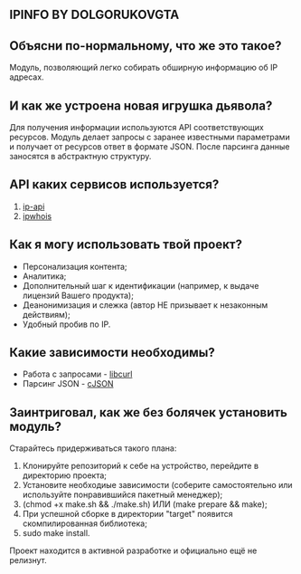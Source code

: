## IPINFO BY DOLGORUKOVGTA

## Объясни по-нормальному, что же это такое?
Модуль, позволяющий легко собирать обширную информацию об IP адресах.

## И как же устроена новая игрушка дьявола?
Для получения информации используются API соответствующих ресурсов.
Модуль делает запросы с заранее известными параметрами и получает от ресурсов ответ в формате JSON.
После парсинга данные заносятся в абстрактную структуру.

## API каких сервисов используется?
1. [ip-api](https://ip-api.com)
2. [ipwhois](https://ipwhois.io)

## Как я могу использовать твой проект?
+ Персонализация контента;
+ Аналитика;
+ Дополнительный шаг к идентификации (например, к выдаче лицензий Вашего продукта);
+ Деанонимизация и слежка (автор НЕ призывает к незаконным действиям);
+ Удобный пробив по IP.

## Какие зависимости необходимы?
+ Работа с запросами - [libcurl](https://github.com/jeroen/libcurl)
+ Парсинг JSON - [cJSON](https://github.com/DaveGamble/cJSON)

## Заинтриговал, как же без болячек установить модуль?
Cтарайтесь придерживаться такого плана:
1. Клонируйте репозиторий к себе на устройство, перейдите в директорию проекта;
2. Установите необходиые зависимости (соберите самостоятельно или используйте понравившийся пакетный менеджер);
3. (chmod +x make.sh && ./make.sh) ИЛИ (make prepare && make);
3. При успешной сборке в директории "target" появится скомпилированная библиотека;
4. sudo make install.

Проект находится в активной разработке и официально ещё не релизнут.
